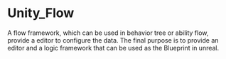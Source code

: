 # Unity_Flow
A flow framework, which can be used in behavior tree or ability flow, provide a editor to configure the data. The final purpose is to provide an editor and a logic framework that can be used as the Blueprint in unreal.
